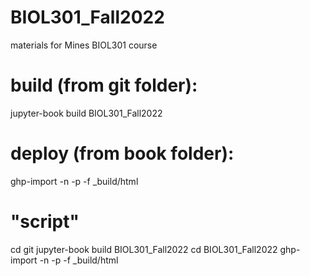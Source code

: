 # BIOL301_Fall2022
materials for Mines BIOL301 course

# build (from git folder):
jupyter-book build BIOL301_Fall2022

# deploy (from book folder):
ghp-import -n -p -f _build/html

# "script"
cd git
jupyter-book build BIOL301_Fall2022
cd BIOL301_Fall2022
ghp-import -n -p -f _build/html
